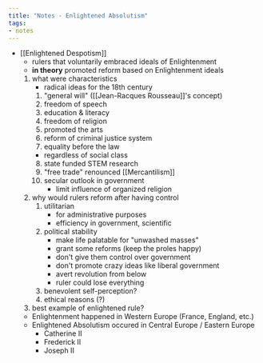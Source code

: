 ```yaml
---
title: "Notes - Enlightened Absolutism"
tags:
- notes
---
```

- [[Enlightened Despotism]]
	- rulers that voluntarily embraced ideals of Enlightenment
	- **in theory** promoted reform based on Enlightenment ideals
	1. what were characteristics
		- radical ideas for the 18th century
		1. "general will" ([[Jean-Racques Rousseau]]'s concept)
		2. freedom of speech
		3. education & literacy
		4. freedom of religion
		5. promoted the arts
		6. reform of criminal justice system
		7. equality before the law
		- regardless of social class
		8. state funded STEM research
		9. "free trade" renounced [[Mercantilism]]
		10. secular outlook in government
			- limit influence of organized religion
	1. why would rulers reform after having control
		1. utilitarian
			- for administrative purposes
			- efficiency in government, scientific
		2. political stability
			- make life palatable for "unwashed masses"
			- grant some reforms (keep the proles happy)
			- don't give them control over government
			- don't promote crazy ideas like liberal government
			- avert revolution from below
			- ruler could lose everything
		3. benevolent self-perception?
		4. ethical reasons (?)
	1. best example of enlightened rule?
	- Enlightenment happened in Western Europe (France, England, etc.)
	- Enlightened Absolutism occured in Central Europe / Eastern Europe
		- Catherine II
		- Frederick II
		- Joseph II